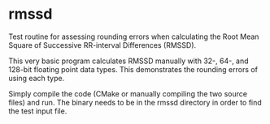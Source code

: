 # rmssd
Test routine for assessing rounding errors when calculating the Root Mean Square of Successive RR-interval Differences (RMSSD).

This very basic program calculates RMSSD manually with 32-, 64-, and 128-bit floating point data types.
This demonstrates the rounding errors of using each type.

Simply compile the code (CMake or manually compiling the two source files) and run. The binary needs to be in the rmssd directory
in order to find the test input file.
